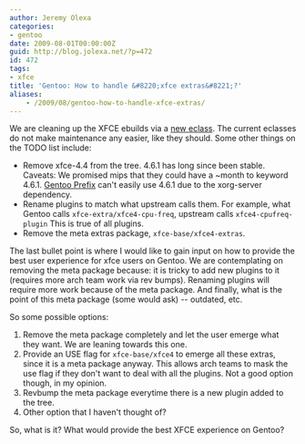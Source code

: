 ```yaml
---
author: Jeremy Olexa
categories:
- gentoo
date: 2009-08-01T00:00:00Z
guid: http://blog.jolexa.net/?p=472
id: 472
tags:
- xfce
title: 'Gentoo: How to handle &#8220;xfce extras&#8221;?'
aliases:
    - /2009/08/gentoo-how-to-handle-xfce-extras/
---
```


We are cleaning up the XFCE ebuilds via a [new eclass][1]. The current eclasses do not make maintenance any easier, like they should. Some other things on the TODO list include:

  * Remove xfce-4.4 from the tree. 4.6.1 has long since been stable. Caveats: We promised mips that they could have a ~month to keyword 4.6.1. [Gentoo Prefix][2] can't easily use 4.6.1 due to the xorg-server dependency.
  * Rename plugins to match what upstream calls them. For example, what Gentoo calls `xfce-extra/xfce4-cpu-freq`, upstream calls `xfce4-cpufreq-plugin` This is true of all plugins.
  * Remove the meta extras package, `xfce-base/xfce4-extras`.

The last bullet point is where I would like to gain input on how to provide the best user experience for xfce users on Gentoo. We are contemplating on removing the meta package because: it is tricky to add new plugins to it (requires more arch team work via rev bumps). Renaming plugins will require more work because of the meta package. And finally, what is the point of this meta package (some would ask) -- outdated, etc.

So some possible options:

  1. Remove the meta package completely and let the user emerge what they want. We are leaning towards this one.
  2. Provide an USE flag for `xfce-base/xfce4` to emerge all these extras, since it is a meta package anyway. This allows arch teams to mask the use flag if they don't want to deal with all the plugins. Not a good option though, in my opinion.
  3. Revbump the meta package everytime there is a new plugin added to the tree.
  4. Other option that I haven't thought of?

So, what is it? What would provide the best XFCE experience on Gentoo?

 [1]: http://archives.gentoo.org/gentoo-dev/msg_1b936bfecc26ef53d2572006d4556aef.xml
 [2]: http://www.gentoo.org/proj/en/gentoo-alt/prefix/